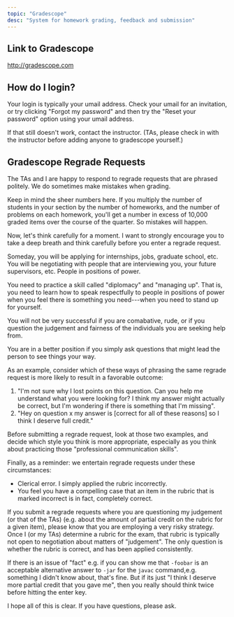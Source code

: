 ```yaml
---
topic: "Gradescope"
desc: "System for homework grading, feedback and submission"
---
```


## Link to Gradescope

<http://gradescope.com>

## How do I login?  

Your login is typically your umail address.  Check your umail for an invitation, or try clicking "Forgot my password" and then try the "Reset your password" option
using your umail address.

If that still doesn't work, contact the instructor.  (TAs, please check in with the instructor before adding anyone to gradescope yourself.)

## Gradescope Regrade Requests

 
The TAs and I are happy to respond to regrade requests that are phrased politely.  We do sometimes make mistakes when grading.
 
Keep in mind the sheer numbers here.  If you multiply the number of students in your section by the number of homeworks, and the number of 
problems on each homework, you'll get a number in excess of 10,000 graded items over the course of the quarter.  So mistakes will happen.
 
Now, let's think carefully for a moment.     I want to strongly encourage you to take a deep breath and think carefully before you enter a regrade request.
 
Someday, you will be applying for internships, jobs, graduate school, etc.   You will be negotiating with people that are interviewing you, your future supervisors, etc.   People in positions of power.
 
You need to practice a skill called "diplomacy" and "managing up".   That is, you need to learn how to speak respectfully to people in positions of power when you feel there is something you need---when you need to stand up for yourself.
 
You will not be very successful if you are comabative, rude, or if you question the judgement and fairness of the individuals you are seeking help from.
 
You are in a better position if you simply ask questions that might lead the person to see things your way.
 
As an example, consider which of these ways of phrasing the same regrade request is more likely to result in a favorable outcome:
 
1. "I'm not sure why I lost points on this question.  Can you help me understand what you were looking for?  I think my answer might actually be correct, but I'm wondering if there is something that I'm missing". 
2. "Hey on question x my answer is [correct for all of these reasons] so I think I deserve full credit."
 
 
Before submitting a regrade request, look at those two examples, and decide which style you think is more appropriate, especially as you think about practicing those "professional communication skills".
 
Finally, as a reminder: we entertain regrade requests under these circumstances:
 
* Clerical error.  I simply applied the rubric incorrectly.
* You feel you have a compelling case that an item in the rubric that is marked incorrect is in fact, completely correct.
 
If you submit a regrade requests where you are questioning my judgement (or that of the TAs) (e.g. about the amount of partial credit on the rubric for a given item), please know that you are employing a very risky strategy.   Once I (or my TAs) determine a rubric for the exam, that rubric is typically not open to negotiation about matters of "judgement".     The only question is whether the rubric is correct, and has been applied consistently.
 
If there is an issue of "fact"&nbsp;e.g. if you can show me that `-foobar` is an acceptable alternative answer to `-jar` for the `javac` command,e.g. something I didn't know about, that's fine.   But if its just "I think I deserve more partial credit that you gave me", then you really should think twice before hitting the enter key.
 
I hope all of this is clear.  If you have questions, please ask.   
